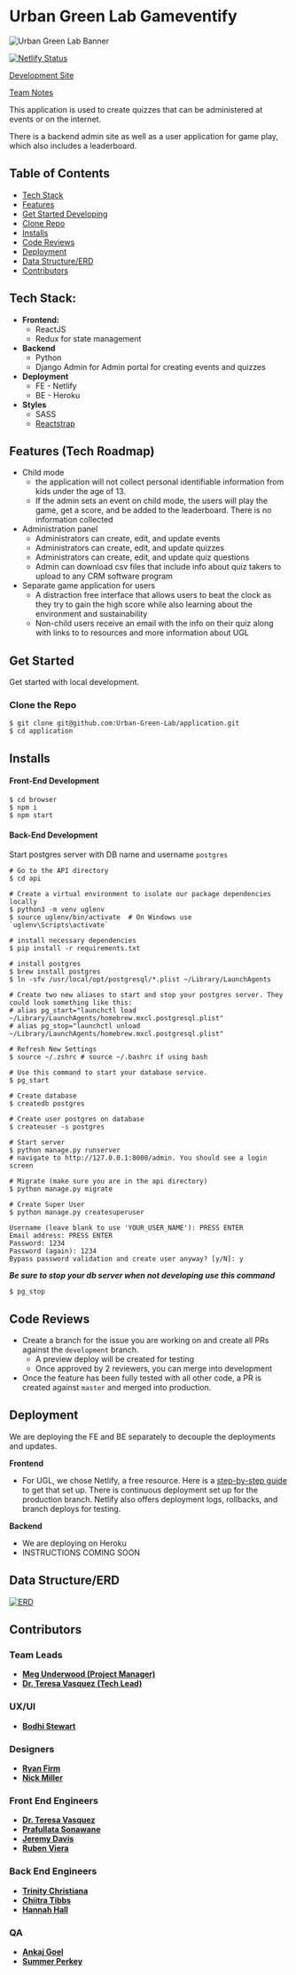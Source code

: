 # Urban Green Lab Gameventify

![Urban Green Lab Banner](./UGL_banner.png)

[![Netlify Status](https://api.netlify.com/api/v1/badges/d7812091-21b8-4a63-8044-a72b7a933934/deploy-status)](https://app.netlify.com/sites/uglapp/deploys)

[Development Site](https://uglapp.netlify.app)

[Team Notes](https://docs.google.com/document/d/1jD16iYyyfLIwJWif1GmEZSLwIdyAaQgOXpkWttVGTV8/edit#)

This application is used to create quizzes that can be administered at events or on the internet.

There is a backend admin site as well as a user application for game play, which also includes a leaderboard.

## Table of Contents
- [Tech Stack](#tech-stack)
- [Features](#features-tech-roadmap)
- [Get Started Developing](#get-started)
- [Clone Repo](#clone-the-repo)
- [Installs](#installs)
- [Code Reviews](#code-reviews)
- [Deployment](#deployment)
- [Data Structure/ERD](#data-structureerd)
- [Contributors](#contributors)

## Tech Stack:
- **Frontend:**
  - ReactJS
  - Redux for state management
- **Backend**
  - Python
  - Django Admin for Admin portal for creating events and quizzes
- **Deployment**
  - FE - Netlify
  - BE - Heroku
- **Styles**
  - SASS
  - [Reactstrap](https://reactstrap.github.io/)

## Features (Tech Roadmap)
- Child mode
    - the application will not collect personal identifiable information from kids under the age of 13. 
    - If the admin sets an event on child mode, the users will play the game, get a score, and be added to the leaderboard. There is no information collected
- Administration panel
    - Administrators can create, edit, and update events
    - Administrators can create, edit, and update quizzes
    - Administrators can create, edit, and update quiz questions
    - Admin can download csv files that include info about quiz takers to upload to any CRM software program
- Separate game application for users
    - A distraction free interface that allows users to beat the clock as they try to gain the high score while also learning about the environment and sustainability
    - Non-child users receive an email with the info on their quiz along with links to to resources and more information about UGL

## Get Started
Get started with local development. 

### Clone the Repo
```
$ git clone git@github.com:Urban-Green-Lab/application.git
$ cd application
```

## Installs
#### Front-End Development
```shell
$ cd browser
$ npm i
$ npm start
```

#### Back-End Development
Start postgres server with DB name and username `postgres`

```shell
# Go to the API directory
$ cd api

# Create a virtual environment to isolate our package dependencies locally
$ python3 -m venv uglenv
$ source uglenv/bin/activate  # On Windows use `uglenv\Scripts\activate`

# install necessary dependencies
$ pip install -r requirements.txt

# install postgres
$ brew install postgres
$ ln -sfv /usr/local/opt/postgresql/*.plist ~/Library/LaunchAgents

# Create two new aliases to start and stop your postgres server. They could look something like this:
# alias pg_start="launchctl load ~/Library/LaunchAgents/homebrew.mxcl.postgresql.plist"
# alias pg_stop="launchctl unload ~/Library/LaunchAgents/homebrew.mxcl.postgresql.plist"

# Refresh New Settings
$ source ~/.zshrc # source ~/.bashrc if using bash

# Use this command to start your database service.
$ pg_start 

# Create database
$ createdb postgres

# Create user postgres on database
$ createuser -s postgres

# Start server 
$ python manage.py runserver
# navigate to http://127.0.0.1:8000/admin. You should see a login screen

# Migrate (make sure you are in the api directory)
$ python manage.py migrate

# Create Super User
$ python manage.py createsuperuser

Username (leave blank to use 'YOUR_USER_NAME'): PRESS ENTER
Email address: PRESS ENTER
Password: 1234
Password (again): 1234
Bypass password validation and create user anyway? [y/N]: y
```
***Be sure to stop your db server when not developing use this command***
```shell
$ pg_stop
```

<!-- TODO: REMOVE FOR PRODUCTION -->
## Code Reviews
- Create a branch for the issue you are working on and create all PRs against the `development` branch.
  - A preview deploy will be created for testing
  - Once approved by 2 reviewers, you can merge into development
- Once the feature has been fully tested with all other code, a PR is created against `master` and merged into production.

## Deployment
We are deploying the FE and BE separately to decouple the deployments and updates.

**Frontend**
- For UGL, we chose Netlify, a free resource. Here is a [step-by-step guide](https://www.netlify.com/blog/2016/09/29/a-step-by-step-guide-deploying-on-netlify/) to get that set up. There is continuous deployment set up for the production branch. Netlify also offers deployment logs, rollbacks, and branch deploys for testing.

**Backend**
- We are deploying on Heroku
- INSTRUCTIONS COMING SOON

## Data Structure/ERD
[![ERD](./ugl_erd.png)](https://dbdiagram.io/d/5f95f1fa3a78976d7b79179a)

## Contributors
### Team Leads
- <a href="https://github.com/meg723" target="_blank">**Meg Underwood (Project Manager)**</a>
- <a href="https://github.com/drteresavasquez" target="_blank">**Dr. Teresa Vasquez (Tech Lead)**</a>

### UX/UI
- <a href="https://github.com/bdoves" target="_blank">**Bodhi Stewart**</a>


### Designers
- <a href="https://github.com/ryan-firm" target="_blank">**Ryan Firm**</a>
- <a href="#" target="_blank">**Nick	Miller**</a>

### Front End Engineers
- <a href="https://github.com/drteresavasquez" target="_blank">**Dr. Teresa Vasquez**</a>
- <a href="https://github.com/prafullatass" target="_blank">**Prafullata	Sonawane**</a>
- <a href="https://github.com/jeremybdavis" target="_blank">**Jeremy	Davis**</a>
- <a href="https://github.com/vieraruben" target="_blank">**Ruben Viera**</a>

### Back End Engineers
- <a href="https://github.com/TrinityTerry" target="_blank">**Trinity Christiana**</a>
- <a href="https://github.com/RefreshingChi" target="_blank">**Chiitra Tibbs**</a>
- <a href="https://github.com/hannahhall" target="_blank">**Hannah Hall**</a>

### QA
- <a href="https://github.com/ankajgoel" target="_blank">**Ankaj	Goel**</a>
- <a href="#" target="_blank">**Summer	Perkey**</a>
